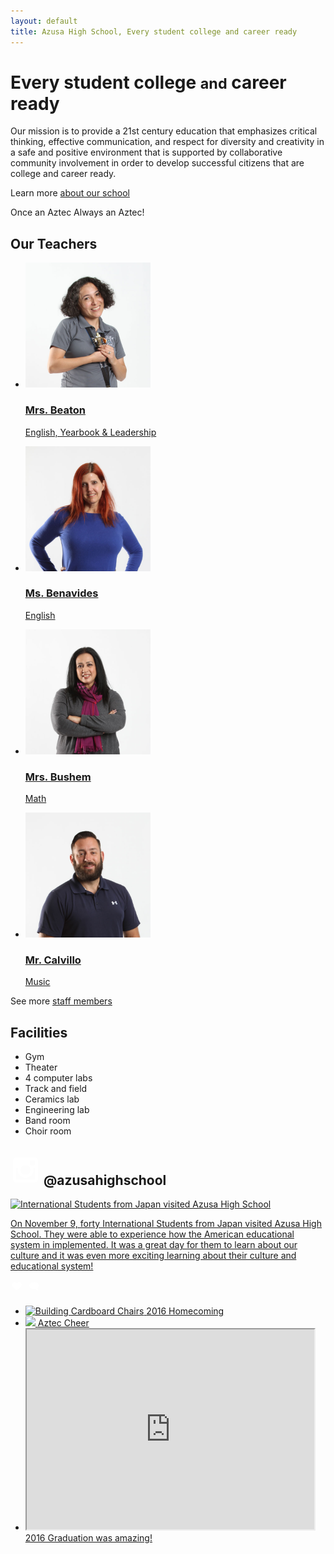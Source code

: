 ```yaml
---
layout: default
title: Azusa High School, Every student college and career ready
---
```


# Every student college <small>and</small> career ready

Our mission is to provide a 21st century education that emphasizes critical thinking, effective communication, and respect for diversity and creativity in a safe and positive environment that is supported by collaborative community involvement in order to develop successful citizens that are college and career ready.

Learn more [about our school](/about)

Once an Aztec
Always an Aztec!

<div class="staff-list">
  <h2>Our Teachers</h2>
  <ul>
    <li>
      <a href="staff.html">
        <img src="/images/teachers/IMG_2203.jpg" width="200" alt="TODO: Add Teacher’s Name" />
        <h3>Mrs. Beaton</h3>
        <p class="title">English, Yearbook &amp; Leadership</p>
      </a>
    </li>
    <li>
      <a href="staff.html">
        <img src="/images/teachers/IMG_1941.jpg" width="200" alt="TODO: Add Teacher’s Name" />
        <h3>Ms. Benavides</h3>
        <p class="title">English</p>
      </a>
    </li>
    <li>
      <a href="staff.html">
        <img src="/images/teachers/IMG_2140.jpg" width="200" alt="TODO: Add Teacher’s Name" />
        <h3>Mrs. Bushem</h3>
        <p class="title">Math</p>
      </a>
    </li>
    <li>
      <a href="staff.html">
        <img src="/images/teachers/IMG_1892.jpg" width="200" alt="TODO: Add Teacher’s Name" />
        <h3>Mr. Calvillo</h3>
        <p class="title">Music</p>
      </a>
    </li>
  </ul>
  <p>See more <a href="staff.html">staff members</a></p>
</div>

<div class="summaries">
  <div class="parents-summary">
    <h2>Facilities</h2>
    <ul>
      <li>Gym</li>
      <li>Theater</li>
      <li>4 computer labs</li>
      <li>Track and field</li>
      <li>Ceramics lab</li>
      <li>Engineering lab</li>
      <li>Band room</li>
      <li>Choir room</li>
    </ul>
  </div>
</div>

<!--
<div class="summaries">
  <div class="parents-summary">
    <h2>Parents &amp; students</h2>
    <p>Learn about attendance, handbooks, dress code and more on the <a href="parents.html">parents &amp; students</a> page</a>.</p>
  </div>

  <div class="calendar-summary">
    <h2>Calendar</h2>
    <dl>
      <dt>November 9</dt><dd>Final Exams for Periods 1, 3 and 5<br /><em>school day ends at 12:15pm</em></dd>
      <dt>November 11</dt><dd>Veterans Day<br /><em>school closed</em></dd>
      <dt>November 14</dt><dd>Second Trimester Begins</dd>
    </dl>
    <p><a href="calendar.html">See full calendar</a></p>
  </div>
</div>

<div class="summaries">
  <div class="parents-summary">
    <h2>Facilities</h2>
    <ul>
      <li>Gym</li>
      <li>Multi-sport athletic field</li>
      <li>Computer lab</li>
      <li>Multiple computer carts</li>
      <li>Art room with Kiln for firing ceramics</li>
      <li>Parent Center</li>
    </ul>
  </div>

  <div class="calendar-summary">
    <h2>Awards</h2>
    <ul>
      <li><a href="http://www.acswasc.org">WASC</a> accreditation</li>
      <li>Model Continuation School</li>
  </div>
</div>
-->

<div class="feature">
  <h2>
    <svg class="icon" viewBox="0 0 24 24" width="48" height="48">
      <switch>
        <path fill="white" d="M22,19.4c0,1.4-1.2,2.6-2.6,2.6H4.6C3.2,22,2,20.8,2,19.4V4.6C2,3.2,3.2,2,4.6,2h14.9C20.8,2,22,3.2,22,4.6 V19.4z M19.7,10.5H18c0.2,0.5,0.3,1.1,0.3,1.7c0,3.3-2.8,6-6.2,6c-3.4,0-6.2-2.7-6.2-6c0-0.6,0.1-1.2,0.3-1.7H4.2v8.4 c0,0.4,0.4,0.8,0.8,0.8h13.9c0.4,0,0.8-0.4,0.8-0.8V10.5z M12,8.1c-2.2,0-4,1.7-4,3.9c0,2.1,1.8,3.9,4,3.9c2.2,0,4-1.7,4-3.9 C16,9.8,14.2,8.1,12,8.1z M19.7,5.1c0-0.5-0.4-0.9-0.9-0.9h-2.3c-0.5,0-0.9,0.4-0.9,0.9v2.1c0,0.5,0.4,0.9,0.9,0.9h2.3 c0.5,0,0.9-0.4,0.9-0.9L19.7,5.1L19.7,5.1z"></path>
        <foreignObject>Instagram</foreignObject>
      </switch>
    </svg>
    @azusahighschool
  </h2>
  <!--
  <p class="more">See more <a href="news.html">news &amp; announcements</a></p>
  -->

  <a href="news.html#rotary-speech-contest">
    <img src="http://ahs-ausd-ca.schoolloop.com/uimg/file/1471331230544/2353954799496144620.jpg_wnp1000.jpg?1479224450531" alt="International Students from Japan visited Azusa High School" />
    <p>On November 9, forty International Students from Japan visited Azusa High School. They were able to experience how the American educational system in implemented. It was a great day for them to learn about our culture and it was even more exciting learning about their culture and educational system!</p>
  </a>

  <svg class="heart icon" viewBox="0 0 24 24" width="24" height="24">
    <path fill="white" d="M17.631 5.93c-0.394-0.913-1.185-1.682-2.281-2.158-0.968-0.422-2.012-0.471-2.96-0.214s-1.801 0.956-2.388 1.767c-0.588-0.811-1.44-1.511-2.389-1.767-0.949-0.258-1.991-0.207-2.96 0.214-1.096 0.476-1.885 1.243-2.281 2.158-0.394 0.912-0.397 1.974 0.103 3.027 1.062 2.257 7.494 7.55 7.529 7.64 0.033-0.090 6.466-5.383 7.53-7.64 0.498-1.053 0.496-2.115 0.101-3.027z"></path>
  </svg>

  <svg class="comment icon" viewBox="0 0 24 24" width="24" height="24">
    <path fill="white" d="M2.2,8.9c0,1,0.3,1.9,1,2.8c0.7,0.9,1.6,1.5,2.8,2c1.2,0.5,2.5,0.7,3.9,0.7c0.4,0,0.8,0,1.3-0.1c1.1,1,2.5,1.7,4,2.1
      c0.3,0.1,0.6,0.1,1,0.2c0.1,0,0.2,0,0.3-0.1c0.1-0.1,0.1-0.1,0.2-0.3v0c0,0,0-0.1,0-0.1c0,0,0-0.1,0-0.1c0,0,0,0,0-0.1L16.5,16
      c0,0,0,0-0.1-0.1c0,0-0.1-0.1-0.1-0.1c0,0-0.1-0.1-0.3-0.3c-0.1-0.2-0.2-0.3-0.3-0.3s-0.2-0.2-0.3-0.3c-0.1-0.2-0.2-0.3-0.3-0.4
      c-0.1-0.1-0.1-0.3-0.2-0.5s-0.2-0.4-0.2-0.7c0.9-0.5,1.6-1.2,2.1-1.9s0.8-1.6,0.8-2.4c0-0.8-0.2-1.5-0.6-2.2s-1-1.3-1.7-1.8
      S14,4.1,13,3.8s-2-0.4-3-0.4c-1.4,0-2.7,0.2-3.9,0.7S4,5.2,3.3,6.1S2.2,7.9,2.2,8.9z"></path>
  </svg>
</div>

<ul class="news-summary">
  <li>
    <a href="news.html#cardboard">
      <img src="https://cdn.schoolloop.com/uimgcdn/aHR0cDovL2Focy1hdXNkLWNhLnNjaG9vbGxvb3AuY29tL3VpbWcvaW1hZ2UvMTMwMTc1MjUxMDEwNC8xNDcxMzMxMjMwNTQ0LzE0NzM5MjQ1NDk5NTQuanBnP2Nyb3BUb3A9MzMmY3JvcFJpZ2h0PTkwMCZjcm9wQm90dG9tPTYzMyZjcm9wTGVmdD05OSZiYXNpc1dpZHRoPTEwMDA=" alt="Building Cardboard Chairs" />
      <span>2016 Homecoming</span>
    </a>
  </li>
  <li>
    <a href="news.html#art">
      <img src="https://cdn.schoolloop.com/uimgcdn/aHR0cDovL2Focy1hdXNkLWNhLnNjaG9vbGxvb3AuY29tL3VpbWcvaW1hZ2UvMTMwMTc1MjUxMDEwNC8xNDcxMzMxMjMwNTQ0LzE0NzM0MDUzODYzMDAuanBnP2Nyb3BUb3A9MzImY3JvcFJpZ2h0PTkwMSZjcm9wQm90dG9tPTQ3OCZjcm9wTGVmdD0zMDYmYmFzaXNXaWR0aD0xMDAw" />
      <span>Aztec Cheer</span>
    </a>
  </li>
  <li>
    <a href="news.html#rbuck">
      <iframe src="https://drive.google.com/a/azusa.org/file/d/0B8uKDks0PtIVb2F6cERuR2FRMkU/preview" width="460" height="320"></iframe>
      <span>2016 Graduation was amazing!</span>
    </a>
  </li>
</ul>
